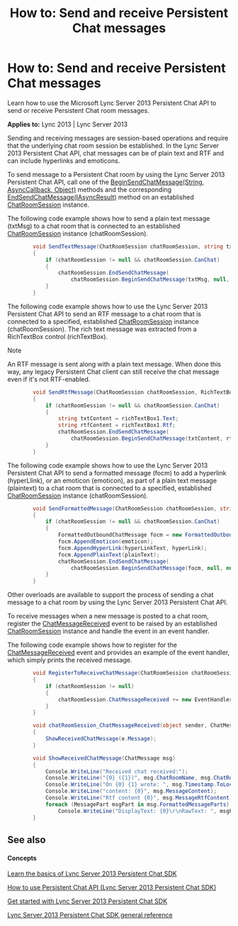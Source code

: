 ﻿---
title: 'How to: Send and receive Persistent Chat messages'
TOCTitle: 'How to: Send and receive Persistent Chat messages'
ms:assetid: 1f6c92b4-191c-47e6-ada9-235f96eafadf
ms:mtpsurl: https://msdn.microsoft.com/library/Dn465900(v=office.15)
ms:contentKeyID: 57101372
ms.date: 07/24/2014
mtps_version: v=office.15
dev_langs:
- csharp
---

# How to: Send and receive Persistent Chat messages

Learn how to use the Microsoft Lync Server 2013 Persistent Chat API to send or receive Persistent Chat room messages.


**Applies to:** Lync 2013 | Lync Server 2013

Sending and receiving messages are session-based operations and require that the underlying chat room session be established. In the Lync Server 2013 Persistent Chat API, chat messages can be of plain text and RTF and can include hyperlinks and emoticons.

To send message to a Persistent Chat room by using the Lync Server 2013 Persistent Chat API, call one of the [BeginSendChatMessage(String, AsyncCallback, Object)](https://msdn.microsoft.com/library/jj266943\(v=office.15\)) methods and the corresponding [EndSendChatMessage(IAsyncResult)](https://msdn.microsoft.com/library/jj267874\(v=office.15\)) method on an established [ChatRoomSession](https://msdn.microsoft.com/library/jj265925\(v=office.15\)) instance.

The following code example shows how to send a plain text message (txtMsg) to a chat room that is connected to an established [ChatRoomSession](https://msdn.microsoft.com/library/jj265925\(v=office.15\)) instance (chatRoomSession).

```csharp
        void SendTextMessage(ChatRoomSession chatRoomSession, string txtMsg)
        {
            if (chatRoomSession != null && chatRoomSession.CanChat)
            {
                chatRoomSession.EndSendChatMessage(
                    chatRoomSession.BeginSendChatMessage(txtMsg, null, null));
            }
        }
```

The following code example shows how to use the Lync Server 2013 Persistent Chat API to send an RTF message to a chat room that is connected to a specified, established [ChatRoomSession](https://msdn.microsoft.com/library/jj265925\(v=office.15\)) instance (chatRoomSession). The rich text message was extracted from a RichTextBox control (richTextBox).


> [!NOTE]
> <P>An RTF message is sent along with a plain text message. When done this way, any legacy Persistent Chat client can still receive the chat message even if it's not RTF-enabled.</P>



```csharp
        void SendRtfMessage(ChatRoomSession chatRoomSession, RichTextBox richTextBox)
        {
            if (chatRoomSession != null && chatRoomSession.CanChat)
            {
                string txtContent = richTextBox1.Text;
                string rtfContent = richTextBox1.Rtf;
                chatRoomSession.EndSendChatMessage(
                    chatRoomSession.BeginSendChatMessage(txtContent, rtfContent, null, null));
            }
        }
```

The following code example shows how to use the Lync Server 2013 Persistent Chat API to send a formatted message (focm) to add a hyperlink (hyperLlink), or an emoticon (emoticon), as part of a plain text message (plaintext) to a chat room that is connected to a specified, established [ChatRoomSession](https://msdn.microsoft.com/library/jj265925\(v=office.15\)) instance (chatRoomSession).

```csharp
        void SendFormattedMessage(ChatRoomSession chatRoomSession, string plainText, ChatEmoticon emoticon, string hyperLinkText, Uri hyperLink)
        {
            if (chatRoomSession != null && chatRoomSession.CanChat)
            {
                FormattedOutboundChatMessage focm = new FormattedOutboundChatMessage();
                focm.AppendEmoticon(emoticon);
                focm.AppendHyperLink(hyperLinkText, hyperLink);
                focm.AppendPlainText(plainText);
                chatRoomSession.EndSendChatMessage(
                    chatRoomSession.BeginSendChatMessage(focm, null, null));
            }           
        }
```

Other overloads are available to support the process of sending a chat message to a chat room by using the Lync Server 2013 Persistent Chat API.

To receive messages when a new message is posted to a chat room, register the [ChatMessageReceived](https://msdn.microsoft.com/library/jj266375\(v=office.15\)) event to be raised by an established [ChatRoomSession](https://msdn.microsoft.com/library/jj265925\(v=office.15\)) instance and handle the event in an event handler.

The following code example shows how to register for the [ChatMessageReceived](https://msdn.microsoft.com/library/jj266375\(v=office.15\)) event and provides an example of the event handler, which simply prints the received message.

```csharp
        void RegisterToReceiveChatMessage(ChatRoomSession chatRoomSession)
        {
            if (chatRoomSession != null)
            {
                chatRoomSession.ChatMessageReceived += new EventHandler<ChatMessageReceivedEventArgs>(chatRoomSession_ChatMessageReceived);
            }
        }

        void chatRoomSession_ChatMessageReceived(object sender, ChatMessageReceivedEventArgs e)
        {
            ShowReceivedChatMessage(e.Message);
        }

        void ShowReceivedChatMessage(ChatMessage msg)
        {
            Console.WriteLine("Received chat received:");
            Console.WriteLine("{0} ({1})", msg.ChatRoomName, msg.ChatRoomUri.ToString());
            Console.WriteLine("On {0} {1} wrote: ", msg.Timestamp.ToLocalTime().ToString(), msg.MessageAuthor.OriginalString);
            Console.WriteLine("content: {0}", msg.MessageContent);
            Console.WriteLine("Rtf content {0}", msg.MessageRtfContent);
            foreach (MessagePart msgPart in msg.FormattedMessageParts)
                Console.WriteLine("DisplayText: {0}\r\nRawText: ", msgPart.DisplayText, msgPart.RawText);
        }
```

## See also

#### Concepts

[Learn the basics of Lync Server 2013 Persistent Chat SDK](learn-the-basics-of-lync-server-2013-persistent-chat-sdk.md)

[How to use Persistent Chat API (Lync Server 2013 Persistent Chat SDK)](how-to-use-persistent-chat-api-lync-server-2013-persistent-chat-sdk.md)

[Get started with Lync Server 2013 Persistent Chat SDK](get-started-with-lync-server-2013-persistent-chat-sdk.md)

[Lync Server 2013 Persistent Chat SDK general reference](lync-server-2013-persistent-chat-sdk-general-reference.md)

